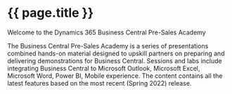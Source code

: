 

# {{ page.title }}

Welcome to the Dynamics 365 Business Central Pre-Sales Academy

The Business Central Pre-Sales Academy is a series of presentations combined hands-on material designed to upskill partners on preparing and delivering demonstrations for Business Central. Sessions and labs include integrating Business Central to Microsoft Outlook, Microsoft Excel, Microsoft Word, Power BI, Mobile experience. The content contains all the latest features based on the most recent (Spring 2022) release. 
